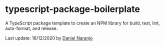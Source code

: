 # typescript-package-boilerplate

A TypeScript package template to create an NPM library for build, test, lint, auto-format, and release.  

Last update: 16/12/2020 by [Daniel Naranjo](https://twitter.com/naranjodaniel)
